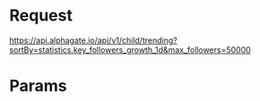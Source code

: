 # Request
https://api.alphagate.io/api/v1/child/trending?sortBy=statistics.key_followers_growth_1d&max_followers=50000

# Params